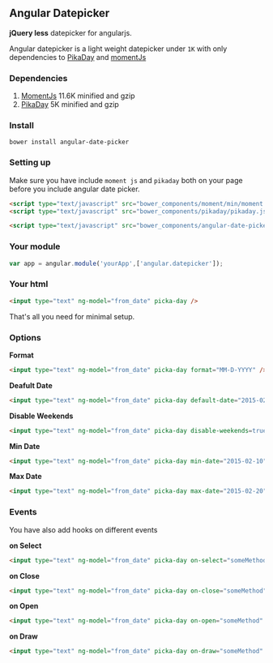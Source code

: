 
## Angular Datepicker

**jQuery less** datepicker for angularjs.

Angular datepicker is a light weight datepicker under `1K` with only dependencies to [PikaDay](https://github.com/dbushell/Pikaday) and [momentJs](http://momentjs.com/)

### Dependencies

1. [MomentJs](http://momentjs.com/) 11.6K minified and gzip
2. [PikaDay](https://github.com/dbushell/Pikaday) 5K minified and gzip

### Install 

`bower install angular-date-picker`

### Setting up

Make sure you have include `moment js` and `pikaday` both on your page before you include angular date picker.

```html
<script type="text/javascript" src="bower_components/moment/min/moment.min.js"></script>
<script type="text/javascript" src="bower_components/pikaday/pikaday.js"></script>	

<script type="text/javascript" src="bower_components/angular-date-picker/angular-date-picker.min.js"></script>	
```

### Your module

```javascript
var app = angular.module('yourApp',['angular.datepicker']);
```

### Your html

```html
<input type="text" ng-model="from_date" picka-day />
```

That's all you need for minimal setup.

### Options

**Format**
```html
<input type="text" ng-model="from_date" picka-day format="MM-D-YYYY" />
```

**Deafult Date**
```html
<input type="text" ng-model="from_date" picka-day default-date="2015-02-11" />
```


**Disable Weekends**
```html
<input type="text" ng-model="from_date" picka-day disable-weekends=true />
```

**Min Date**
```html
<input type="text" ng-model="from_date" picka-day min-date="2015-02-10" />
```

**Max Date**
```html
<input type="text" ng-model="from_date" picka-day max-date="2015-02-20" />
```

### Events

You have also add hooks on different events

**on Select**
```html
<input type="text" ng-model="from_date" picka-day on-select="someMethod" />
```

**on Close**
```html
<input type="text" ng-model="from_date" picka-day on-close="someMethod" />
```

**on Open**
```html
<input type="text" ng-model="from_date" picka-day on-open="someMethod" />
```

**on Draw**
```html
<input type="text" ng-model="from_date" picka-day on-draw="someMethod" />
```